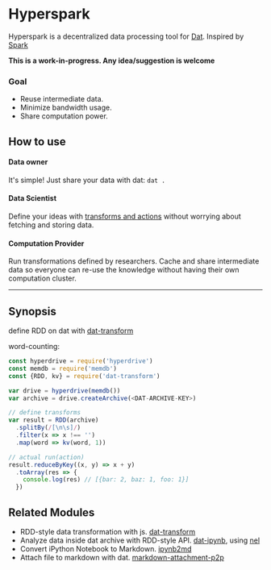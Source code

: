 # Hyperspark

Hyperspark is a decentralized data processing tool for [Dat](http://dat-data.com). Inspired by [Spark](https://spark.apache.org/)

**This is a work-in-progress. Any idea/suggestion is welcome**

### Goal

* Reuse intermediate data.
* Minimize bandwidth usage.
* Share computation power.

## How to use

#### Data owner

It's simple! Just share your data with dat: `dat .`

#### Data Scientist

Define your ideas with [transforms and actions](https://github.com/poga/dat-transform) without worrying about fetching and storing data.

#### Computation Provider

Run transformations defined by researchers. Cache and share intermediate data so everyone can re-use the knowledge without having their own computation cluster.

---

## Synopsis

define RDD on dat with [dat-transform](https://github.com/poga/dat-transform)

word-counting:

```js
const hyperdrive = require('hyperdrive')
const memdb = require('memdb')
const {RDD, kv} = require('dat-transform')

var drive = hyperdrive(memdb())
var archive = drive.createArchive(<DAT-ARCHIVE-KEY>)

// define transforms
var result = RDD(archive)
  .splitBy(/[\n\s]/)
  .filter(x => x !== '')
  .map(word => kv(word, 1))

// actual run(action)
result.reduceByKey((x, y) => x + y)
  .toArray(res => {
    console.log(res) // [{bar: 2, baz: 1, foo: 1}]
  })
```

## Related Modules

* RDD-style data transformation with js. [dat-transform](https://github.com/poga/dat-transform)
* Analyze data inside dat archive with RDD-style API. [dat-ipynb](https://github.com/poga/dat-ipynb-demo), using [nel](https://github.com/poga/nel)
* Convert iPython Notebook to Markdown. [ipynb2md](https://github.com/poga/ipynb2md)
* Attach file to markdown with dat. [markdown-attachment-p2p](https://github.com/poga/markdown-attachment-p2p)
